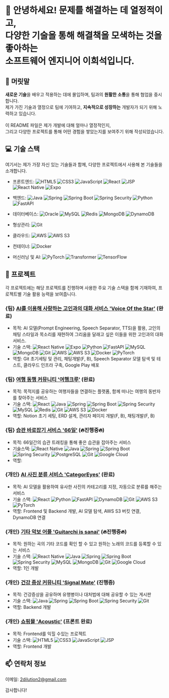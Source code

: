 # 👋 안녕하세요! 문제를 해결하는 데 열정적이고,<br>다양한 기술을 통해 해결책을 모색하는 것을 좋아하는<br>소프트웨어 엔지니어 이희석입니다.

## 📝 머릿말
**새로운 기술**을 배우고 적용하는 데에 몰입하며, 팀과의 **원활한 소통**을 통해 협업을 중시합니다. <br>
제가 가진 기술과 열정으로 팀에 기여하고, **지속적으로 성장하는** 개발자가 되기 위해 노력하고 있습니다. <br><br>
이 README 파일은 제가 개발에 대해 얼마나 열정적인지,<br>그리고 다양한 프로젝트를 통해 어떤 경험을 쌓았는지를 보여주기 위해 작성되었습니다.

## 💻 기술 스택
여기서는 제가 가장 자신 있는 기술들과 함께, 다양한 프로젝트에서 사용해 본 기술들을 소개합니다.

- 프론트엔드:  ![HTML5](https://img.shields.io/badge/-HTML5-E34F26?logo=html5&logoColor=white) ![CSS3](https://img.shields.io/badge/-CSS3-1572B6?logo=css3&logoColor=white) ![JavaScript](https://img.shields.io/badge/-JavaScript-F7DF1E?logo=javascript&logoColor=black) ![React](https://img.shields.io/badge/-React-61DAFB?logo=react&logoColor=black) ![JSP](https://img.shields.io/badge/-JSP-007396?logo=java&logoColor=white) ![React Native](https://img.shields.io/badge/-React_Native-61DAFB?logo=react&logoColor=white) ![Expo](https://img.shields.io/badge/-Expo-000020?logo=expo&logoColor=white)

- 백엔드:  ![Java](https://img.shields.io/badge/-Java-007396?logo=java&logoColor=white) ![Spring](https://img.shields.io/badge/-Spring-6DB33F?logo=spring&logoColor=white) ![Spring Boot](https://img.shields.io/badge/-Spring_Boot-6DB33F?logo=spring-boot&logoColor=white) ![Spring Security](https://img.shields.io/badge/-Spring_Security-6DB33F?logo=spring&logoColor=white) ![Python](https://img.shields.io/badge/-Python-3776AB?logo=python&logoColor=white) ![FastAPI](https://img.shields.io/badge/-FastAPI-009688?logo=fastapi&logoColor=white)

- 데이터베이스: ![Oracle](https://img.shields.io/badge/-Oracle-F80000?logo=oracle&logoColor=white) ![MySQL](https://img.shields.io/badge/-MySQL-4479A1?logo=mysql&logoColor=white) ![Redis](https://img.shields.io/badge/-Redis-DC382D?logo=redis&logoColor=white)
 ![MongoDB](https://img.shields.io/badge/-MongoDB-47A248?logo=mongodb&logoColor=white) ![DynamoDB](https://img.shields.io/badge/-DynamoDB-4053D6?logo=amazon-dynamodb&logoColor=white)

- 형상관리: ![Git](https://img.shields.io/badge/-Git-F05032?logo=git&logoColor=white)

- 클라우드: ![AWS](https://img.shields.io/badge/-AWS-232F3E?logo=amazon-aws&logoColor=white) ![AWS S3](https://img.shields.io/badge/-AWS_S3-569A31?logo=amazon-s3&logoColor=white)

- 컨테이너:  ![Docker](https://img.shields.io/badge/-Docker-2496ED?logo=docker&logoColor=white)

- 머신러닝 및 AI:  ![PyTorch](https://img.shields.io/badge/-PyTorch-EE4C2C?logo=pytorch&logoColor=white) ![Transformer](https://img.shields.io/badge/-Transformer-B31B1B?logo=transformer&logoColor=white) ![TensorFlow](https://img.shields.io/badge/-TensorFlow-FF6F00?logo=tensorflow&logoColor=white)

<!-- [![GitHub Streak](https://github-readme-streak-stats.herokuapp.com?user=2dilution2&hide_border=%EA%B1%B0%EC%A7%93&border_radius=4&locale=ko)](https://git.io/streak-stats)
[![Top Langs](https://github-readme-stats.vercel.app/api/top-langs/?username=2dilution2&layout=compact&theme=material-palenight&langs_count=20)](https://github.com/anuraghazra/github-readme-stats)
![Anurag's GitHub stats](https://github-readme-stats.vercel.app/api?username=2dilution2&theme=shadow_green&show_icons=true) -->

## 🚀 프로젝트
각 프로젝트에는 해당 프로젝트를 진행하며 사용한 주요 기술 스택을 함께 기재하여, 프로젝트별 기술 활용 능력을 보여줍니다.

### {팀} [AI를 이용해 사랑하는 고인과의 대화 서비스 'Voice Of the Star'](https://github.com/Think-Tank-6/Voice-Of-the-Star) (완료)
- 목적: AI 모델(Prompt Engineering, Speech Separator, TTS)을 활용, 고인의 채팅 스타일과 목소리를 재현하여 그리움을 달래고 싶은 이들을 위한 고인과의 대화 서비스.
- 기술 스택:  ![React Native](https://img.shields.io/badge/-React_Native-61DAFB?logo=react&logoColor=white) ![Expo](https://img.shields.io/badge/-Expo-000020?logo=expo&logoColor=white) ![Python](https://img.shields.io/badge/-Python-3776AB?logo=python&logoColor=white) ![FastAPI](https://img.shields.io/badge/-FastAPI-009688?logo=fastapi&logoColor=white) ![MySQL](https://img.shields.io/badge/-MySQL-4479A1?logo=mysql&logoColor=white) ![MongoDB](https://img.shields.io/badge/-MongoDB-47A248?logo=mongodb&logoColor=white) ![Git](https://img.shields.io/badge/-Git-F05032?logo=git&logoColor=white) ![AWS](https://img.shields.io/badge/-AWS-232F3E?logo=amazon-aws&logoColor=white) ![AWS S3](https://img.shields.io/badge/-AWS_S3-569A31?logo=amazon-s3&logoColor=white) ![Docker](https://img.shields.io/badge/-Docker-2496ED?logo=docker&logoColor=white) ![PyTorch](https://img.shields.io/badge/-PyTorch-EE4C2C?logo=pytorch&logoColor=white) 
- 역할: Git 초기세팅 및 관리, 채팅개발(F, B), Speech Separator 모델 탐색 및 테스트, 클라우드 인프라 구축, Google Play 배포

### {팀} [여행 동행 커뮤니티 '여행크루'](https://github.com/CRUDE-HI/travel-crew-server) (완료)
- 목적: 목적지를 공유하는 여행자들을 연결하는 플랫폼, 함께 떠나는 여행의 동반자를 찾아주는 서비스
- 기술 스택: ![React](https://img.shields.io/badge/-React-61DAFB?logo=react&logoColor=black) ![Java](https://img.shields.io/badge/-Java-007396?logo=java&logoColor=white) ![Spring](https://img.shields.io/badge/-Spring-6DB33F?logo=spring&logoColor=white) ![Spring Boot](https://img.shields.io/badge/-Spring_Boot-6DB33F?logo=spring-boot&logoColor=white) ![Spring Security](https://img.shields.io/badge/-Spring_Security-6DB33F?logo=spring&logoColor=white) ![MySQL](https://img.shields.io/badge/-MySQL-4479A1?logo=mysql&logoColor=white) ![Redis](https://img.shields.io/badge/-Redis-DC382D?logo=redis&logoColor=white) ![Git](https://img.shields.io/badge/-Git-F05032?logo=git&logoColor=white) ![AWS S3](https://img.shields.io/badge/-AWS_S3-569A31?logo=amazon-s3&logoColor=white) ![Docker](https://img.shields.io/badge/-Docker-2496ED?logo=docker&logoColor=white)
- 역할: Notion 초기 세팅, ERD 설계, 관리자 페이지 개발(F, B), 채팅개발(F, B)

### {팀} [습관 바로잡기 서비스 '66일'](https://github.com/ThinkTank-Unit/66Days-server) (🔥진행중🔥)
- 목적: 66일간의 습관 트래킹을 통해 좋은 습관을 잡아주는 서비스
- 기술스택:  ![React Native](https://img.shields.io/badge/-React_Native-61DAFB?logo=react&logoColor=white) ![Java](https://img.shields.io/badge/-Java-007396?logo=java&logoColor=white) ![Spring](https://img.shields.io/badge/-Spring-6DB33F?logo=spring&logoColor=white) ![Spring Boot](https://img.shields.io/badge/-Spring_Boot-6DB33F?logo=spring-boot&logoColor=white) ![Spring Security](https://img.shields.io/badge/-Spring_Security-6DB33F?logo=spring&logoColor=white) ![PostgreSQL](https://img.shields.io/badge/-PostgreSQL-336791?logo=postgresql&logoColor=white) ![Git](https://img.shields.io/badge/-Git-F05032?logo=git&logoColor=white) ![Google Cloud](https://img.shields.io/badge/-Google_Cloud-4285F4?logo=google-cloud&logoColor=white)
- 역할: 

### {개인} [AI 사진 분류 서비스 'CategorEyes'](https://github.com/2dilution2/CategorEyes) (완료)
- 목적: AI 모델을 활용하여 유사한 사진의 카테고리를 지정, 자동으로 분류를 해주는 서비스
- 기술 스택: ![React](https://img.shields.io/badge/-React-61DAFB?logo=react&logoColor=black) ![Python](https://img.shields.io/badge/-Python-3776AB?logo=python&logoColor=white) ![FastAPI](https://img.shields.io/badge/-FastAPI-009688?logo=fastapi&logoColor=white) ![DynamoDB](https://img.shields.io/badge/-DynamoDB-4053D6?logo=amazon-dynamodb&logoColor=white) ![Git](https://img.shields.io/badge/-Git-F05032?logo=git&logoColor=white) ![AWS S3](https://img.shields.io/badge/-AWS_S3-569A31?logo=amazon-s3&logoColor=white) ![PyTorch](https://img.shields.io/badge/-PyTorch-EE4C2C?logo=pytorch&logoColor=white)
- 역할: Frontend 및 Backend 개발, AI 모델 탐색, AWS S3 버킷 연결, DynamoDB 연결

### {개인} [기타 악보 어플 'Guitarchi is sanai'](https://github.com/2dilution2/Guitarchi-is-sanai) (🔥진행중🔥)
- 목적: 원하는 곡의 기타 코드를 확인 할 수 있고 원하는 노래의 코드를 등록할 수 있는 서비스
- 기술 스택: ![React Native](https://img.shields.io/badge/-React_Native-61DAFB?logo=react&logoColor=white) ![Java](https://img.shields.io/badge/-Java-007396?logo=java&logoColor=white) ![Spring](https://img.shields.io/badge/-Spring-6DB33F?logo=spring&logoColor=white) ![Spring Boot](https://img.shields.io/badge/-Spring_Boot-6DB33F?logo=spring-boot&logoColor=white) ![Spring Security](https://img.shields.io/badge/-Spring_Security-6DB33F?logo=spring&logoColor=white) ![MySQL](https://img.shields.io/badge/-MySQL-4479A1?logo=mysql&logoColor=white) ![MongoDB](https://img.shields.io/badge/-MongoDB-47A248?logo=mongodb&logoColor=white) ![Git](https://img.shields.io/badge/-Git-F05032?logo=git&logoColor=white) ![Google Cloud](https://img.shields.io/badge/-Google_Cloud-4285F4?logo=google-cloud&logoColor=white)
- 역할: 1인 개발

### {개인} [건강 증상 커뮤니티 'Signal Mate'](https://github.com/2dilution2/SignalMate) (진행중)
- 목적: 건강증상을 공유하며 유행병이나 대처법에 대해 공유할 수 있는 게시판
- 기술 스택: ![Java](https://img.shields.io/badge/-Java-007396?logo=java&logoColor=white) ![Spring](https://img.shields.io/badge/-Spring-6DB33F?logo=spring&logoColor=white) ![Spring Boot](https://img.shields.io/badge/-Spring_Boot-6DB33F?logo=spring-boot&logoColor=white) ![Spring Security](https://img.shields.io/badge/-Spring_Security-6DB33F?logo=spring&logoColor=white) ![Git](https://img.shields.io/badge/-Git-F05032?logo=git&logoColor=white)
- 역할: Backend 개발

### {개인} [쇼핑몰 'Acoustic'](https://github.com/2dilution2/Personal_project_1_Spring) (프론트 완료)
- 목적: Frontend를 익힐 수있는 프로젝트
- 기술 스택: ![HTML5](https://img.shields.io/badge/-HTML5-E34F26?logo=html5&logoColor=white) ![CSS3](https://img.shields.io/badge/-CSS3-1572B6?logo=css3&logoColor=white) ![JavaScript](https://img.shields.io/badge/-JavaScript-F7DF1E?logo=javascript&logoColor=black) ![JSP](https://img.shields.io/badge/-JSP-007396?logo=java&logoColor=white)
- 역할: Frontend 개발

## 📫 연락처 정보
이메일: 2dilution2@gmail.com

감사합니다!

